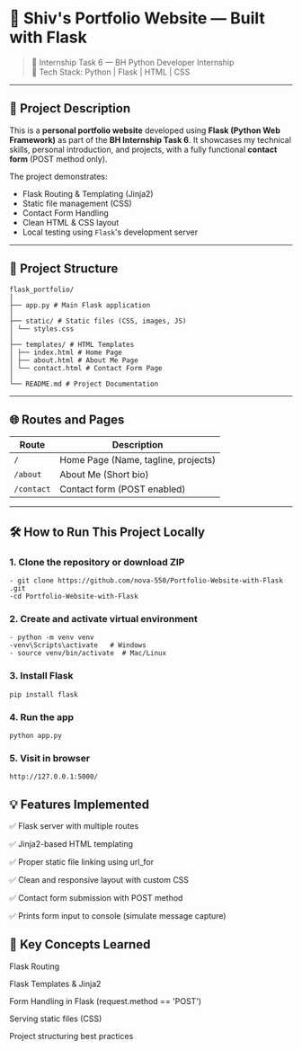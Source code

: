 # 💼 Shiv's Portfolio Website — Built with Flask

> 🚀 Internship Task 6 — BH Python Developer Internship  
> 🧰 Tech Stack: Python | Flask | HTML | CSS

---

## 📌 Project Description

This is a **personal portfolio website** developed using **Flask (Python Web Framework)** as part of the **BH Internship Task 6**. It showcases my technical skills, personal introduction, and projects, with a fully functional **contact form** (POST method only).

The project demonstrates:
- Flask Routing & Templating (Jinja2)
- Static file management (CSS)
- Contact Form Handling
- Clean HTML & CSS layout
- Local testing using `Flask`'s development server

---

## 📁 Project Structure

```
flask_portfolio/
│
├── app.py # Main Flask application
│
├── static/ # Static files (CSS, images, JS)
│ └── styles.css
│
├── templates/ # HTML Templates
│ ├── index.html # Home Page
│ ├── about.html # About Me Page
│ └── contact.html # Contact Form Page
│
└── README.md # Project Documentation
```
---

## 🌐 Routes and Pages

| Route        | Description                    |
|--------------|--------------------------------|
| `/`          | Home Page (Name, tagline, projects) |
| `/about`     | About Me (Short bio)           |
| `/contact`   | Contact form (POST enabled)    |

---

## 🛠️ How to Run This Project Locally

### 1. Clone the repository or download ZIP
```
- git clone https://github.com/nova-550/Portfolio-Website-with-Flask
.git
-cd Portfolio-Website-with-Flask
```
### 2. Create and activate virtual environment

```
- python -m venv venv  
-venv\Scripts\activate   # Windows   
- source venv/bin/activate  # Mac/Linux
```
### 3. Install Flask

```
pip install flask
```
### 4. Run the app

```
python app.py
```

### 5. Visit in browser
    http://127.0.0.1:5000/
    
## 💡 Features Implemented
✅ Flask server with multiple routes

✅ Jinja2-based HTML templating

✅ Proper static file linking using url_for

✅ Clean and responsive layout with custom CSS

✅ Contact form submission with POST method

✅ Prints form input to console (simulate message capture)

## 🧠 Key Concepts Learned
Flask Routing

Flask Templates & Jinja2

Form Handling in Flask (request.method == 'POST')

Serving static files (CSS)

Project structuring best practices
